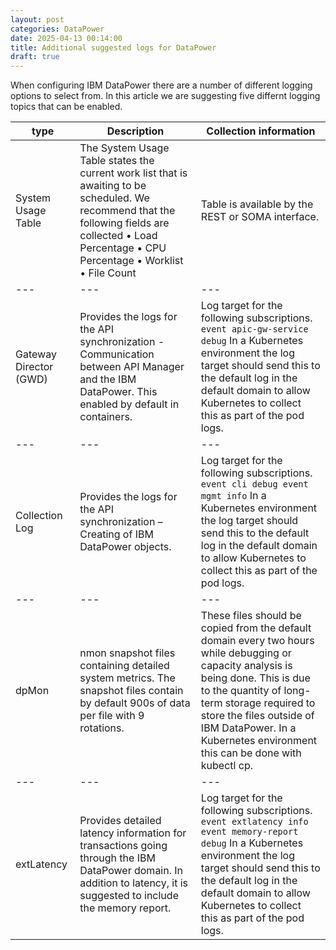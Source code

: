 ```yaml
---
layout: post
categories: DataPower
date: 2025-04-13 00:14:00
title: Additional suggested logs for DataPower
draft: true
---
```


When configuring IBM DataPower there are a number of different logging options to select from. In this article we are suggesting five differnt logging topics that can be enabled. 

<!--more-->


| type | Description | Collection information | 
|---|---|---| 
|System Usage Table | The System Usage Table states the current work list that is awaiting to be scheduled. We recommend that the following fields are collected • Load Percentage • CPU Percentage • Worklist • File Count | Table is available by the REST or SOMA interface. |
|---|---|---|
| Gateway Director (GWD) | Provides the logs for the API synchronization - Communication between API Manager and the IBM DataPower. This enabled by default in containers. | Log target for the following subscriptions. `event apic-gw-service debug` In a Kubernetes environment the log target should send this to the default log in the default domain to allow Kubernetes to collect this as part of the pod logs. | 
|---|---|---|
| Collection Log | Provides the logs for the API synchronization – Creating of IBM DataPower objects. | Log target for the following subscriptions. `event cli debug event mgmt info` In a Kubernetes environment the log target should send this to the default log in the default domain to allow Kubernetes to collect this as part of the pod logs. |
|---|---|---|
| dpMon | nmon snapshot files containing detailed system metrics. The snapshot files contain by default 900s of data per file with 9 rotations. |  These files should be copied from the default domain every two hours while debugging or capacity analysis is being done. This is due to the quantity of long- term storage required to store the files outside of IBM DataPower. In a Kubernetes environment this can be done with kubectl cp. |
|---|---|---|
| extLatency | Provides detailed latency information for transactions going through the IBM DataPower domain.  In addition to latency, it is suggested to include the memory report. | Log target for the following subscriptions. `event extlatency info` `event memory-report debug` In a Kubernetes environment the log target should send this to the default log in the default domain to allow Kubernetes to collect this as part of the pod logs. |
